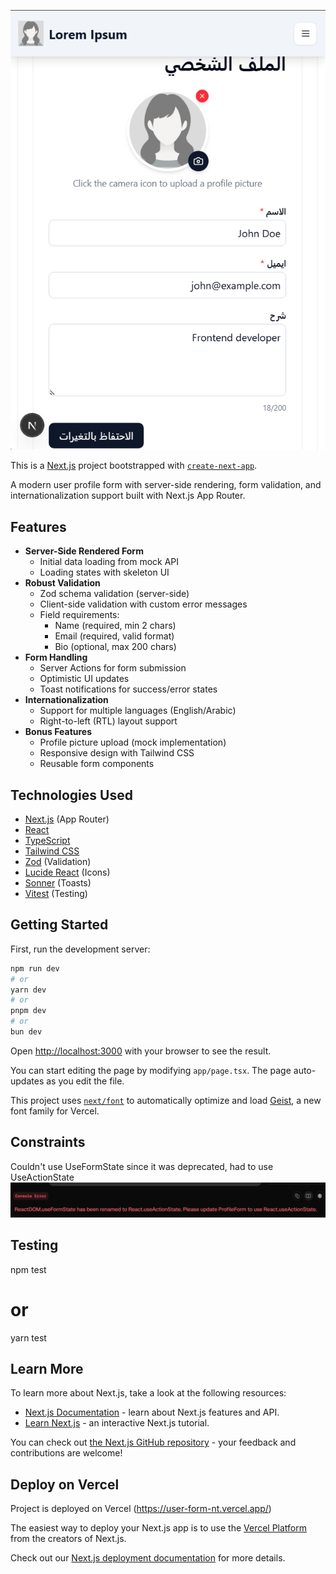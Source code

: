![alt text](image-1.png)

This is a [Next.js](https://nextjs.org) project bootstrapped with [`create-next-app`](https://nextjs.org/docs/app/api-reference/cli/create-next-app).

A modern user profile form with server-side rendering, form validation, and internationalization support built with Next.js App Router.

## Features

- **Server-Side Rendered Form**
  - Initial data loading from mock API
  - Loading states with skeleton UI
- **Robust Validation**
  - Zod schema validation (server-side)
  - Client-side validation with custom error messages
  - Field requirements:
    - Name (required, min 2 chars)
    - Email (required, valid format)
    - Bio (optional, max 200 chars)
- **Form Handling**
  - Server Actions for form submission
  - Optimistic UI updates
  - Toast notifications for success/error states
- **Internationalization**
  - Support for multiple languages (English/Arabic)
  - Right-to-left (RTL) layout support
- **Bonus Features**
  - Profile picture upload (mock implementation)
  - Responsive design with Tailwind CSS
  - Reusable form components

## Technologies Used

- [Next.js](https://nextjs.org/) (App Router)
- [React](https://react.dev/)
- [TypeScript](https://www.typescriptlang.org/)
- [Tailwind CSS](https://tailwindcss.com/)
- [Zod](https://zod.dev/) (Validation)
- [Lucide React](https://lucide.dev/) (Icons)
- [Sonner](https://sonner.emilkowal.ski/) (Toasts)
- [Vitest](https://vitest.dev/) (Testing)

## Getting Started

First, run the development server:

```bash
npm run dev
# or
yarn dev
# or
pnpm dev
# or
bun dev
```

Open [http://localhost:3000](http://localhost:3000) with your browser to see the result.

You can start editing the page by modifying `app/page.tsx`. The page auto-updates as you edit the file.

This project uses [`next/font`](https://nextjs.org/docs/app/building-your-application/optimizing/fonts) to automatically optimize and load [Geist](https://vercel.com/font), a new font family for Vercel.

## Constraints

Couldn't use UseFormState since it was deprecated, had to use UseActionState
![alt text](image.png)

## Testing

npm test

# or

yarn test

## Learn More

To learn more about Next.js, take a look at the following resources:

- [Next.js Documentation](https://nextjs.org/docs) - learn about Next.js features and API.
- [Learn Next.js](https://nextjs.org/learn) - an interactive Next.js tutorial.

You can check out [the Next.js GitHub repository](https://github.com/vercel/next.js) - your feedback and contributions are welcome!

## Deploy on Vercel

Project is deployed on Vercel (https://user-form-nt.vercel.app/)

The easiest way to deploy your Next.js app is to use the [Vercel Platform](https://vercel.com/new?utm_medium=default-template&filter=next.js&utm_source=create-next-app&utm_campaign=create-next-app-readme) from the creators of Next.js.

Check out our [Next.js deployment documentation](https://nextjs.org/docs/app/building-your-application/deploying) for more details.

